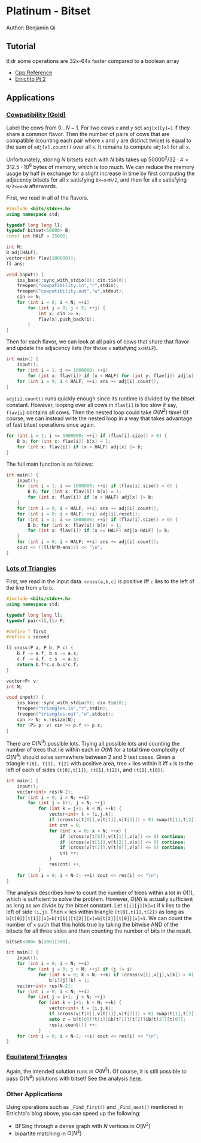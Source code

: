 # Platinum - Bitset

Author: Benjamin Qi

## Tutorial

tl;dr some operations are 32x-64x faster compared to a boolean array

 - [Cpp Reference](http://www.cplusplus.com/reference/bitset/bitset/)
 - [Errichto Pt 2](https://codeforces.com/blog/entry/73558)

## Applications

### [Cowpatibility (Gold)](http://www.usaco.org/index.php?page=viewproblem2&cpid=862)

Label the cows from $0\ldots N-1$. For two cows `x` and `y` set `adj[x][y]=1` if they share a common flavor. Then the number of pairs of cows that are compatible (counting each pair where `x` and `y` are distinct twice) is equal to the sum of `adj[x].count()` over all `x`. It remains to compute `adj[x]` for all `x`.

Unfortunately, storing $N$ bitsets each with $N$ bits takes up $50000^2/32\cdot 4=312.5\cdot 10^6$ bytes of memory, which is too much. We can reduce the memory usage by half in exchange for a slight increase in time by first computing the adjacency bitsets for all `x` satisfying `0<=x<N/2`, and then for all `x` satisfying `N/2<=x<N` afterwards. 

First, we read in all of the flavors.

```cpp
#include <bits/stdc++.h>
using namespace std;

typedef long long ll;
typedef bitset<50000> B;
const int HALF = 25000;

int N; 
B adj[HALF];
vector<int> flav[1000001];
ll ans;

void input() {
	ios_base::sync_with_stdio(0); cin.tie(0);
	freopen("cowpatibility.in","r",stdin);
	freopen("cowpatibility.out","w",stdout);
	cin >> N;
	for (int i = 0; i < N; ++i) 
		for (int j = 0; j < 5; ++j) {
			int x; cin >> x;
			flav[x].push_back(i);
		}
}
```

Then for each flavor, we can look at all pairs of cows that share that flavor and update the adjacency lists (for those `x` satisfying `x<HALF`).

```cpp
int main() {
	input();
	for (int i = 1; i <= 1000000; ++i) 
		for (int x: flav[i]) if (x < HALF) for (int y: flav[i]) adj[x][y] = 1;
	for (int i = 0; i < HALF; ++i) ans += adj[i].count();
}
```

`adj[i].count()` runs quickly enough since its runtime is divided by the bitset constant. However, looping over all cows in `flav[i]` is too slow if say, `flav[i]` contains all cows. Then the nested loop could take $\Theta(N^2)$ time! Of course, we can instead write the nested loop in a way that takes advantage of fast bitset operations once again.

```cpp
for (int i = 1; i <= 1000000; ++i) if (flav[i].size() > 0) {
	B b; for (int x: flav[i]) b[x] = 1;
	for (int x: flav[i]) if (x < HALF) adj[x] |= b;
}
```

The full main function is as follows:

```cpp
int main() {
	input();
	for (int i = 1; i <= 1000000; ++i) if (flav[i].size() > 0) {
		B b; for (int x: flav[i]) b[x] = 1;
		for (int x: flav[i]) if (x < HALF) adj[x] |= b;
	}
	for (int i = 0; i < HALF; ++i) ans += adj[i].count();
	for (int i = 0; i < HALF; ++i) adj[i].reset();
	for (int i = 1; i <= 1000000; ++i) if (flav[i].size() > 0) {
		B b; for (int x: flav[i]) b[x] = 1;
		for (int x: flav[i]) if (x >= HALF) adj[x-HALF] |= b;
	}
	for (int i = 0; i < HALF; ++i) ans += adj[i].count();
	cout << ((ll)N*N-ans)/2 << "\n";
}
```

### [Lots of Triangles](http://www.usaco.org/index.php?page=viewproblem2&cpid=672)

First, we read in the input data. `cross(a,b,c)` is positive iff `c` lies to the left of the line from `a` to `b`.

```cpp
#include <bits/stdc++.h>
using namespace std;

typedef long long ll;
typedef pair<ll,ll> P;

#define f first
#define s second

ll cross(P a, P b, P c) {
	b.f -= a.f, b.s -= a.s;
	c.f -= a.f, c.s -= a.s;
	return b.f*c.s-b.s*c.f;
}

vector<P> v;
int N;

void input() {
	ios_base::sync_with_stdio(0); cin.tie(0);
	freopen("triangles.in","r",stdin);
	freopen("triangles.out","w",stdout);
	cin >> N; v.resize(N); 
	for (P& p: v) cin >> p.f >> p.s;
}
```

There are $O(N^3)$ possible lots. Trying all possible lots and counting the number of trees that lie within each in $O(N)$ for a total time complexity of $O(N^4)$ should solve somewhere between 2 and 5 test cases. Given a triangle `t[0], t[1], t[2]` with positive area, tree `x` lies within it iff `x` is to the left of each of sides `(t[0],t[1])`,` (t[1],t[2])`, and `(t[2],t[0])`.

```cpp
int main() {
	input();
	vector<int> res(N-2);
	for (int i = 0; i < N; ++i) 
		for (int j = i+1; j < N; ++j) 
			for (int k = j+1; k < N; ++k) {
				vector<int> t = {i,j,k};
				if (cross(v[t[0]],v[t[1]],v[t[2]]) < 0) swap(t[1],t[2]);
				int cnt = 0;
				for (int x = 0; x < N; ++x) {
					if (cross(v[t[0]],v[t[1]],v[x]) <= 0) continue;
					if (cross(v[t[1]],v[t[2]],v[x]) <= 0) continue;
					if (cross(v[t[2]],v[t[0]],v[x]) <= 0) continue;
					cnt ++;
				}
				res[cnt] ++;
			}
	for (int i = 0; i < N-2; ++i) cout << res[i] << "\n";
}
```

The analysis describes how to count the number of trees within a lot in $O(1)$, which is sufficient to solve the problem. However, $O(N)$ is actually sufficient as long as we divide by the bitset constant. Let `b[i][j][k]=1` if `k` lies to the left of side `(i,j)`. Then `x` lies within triangle `(t[0],t[1],t[2])` as long as `b[t[0]][t[1]][x]=b[t[1]][t[2]][x]=b[t[2]][t[0]][x]=1`. We can count the number of `x` such that this holds true by taking the bitwise AND of the bitsets for all three sides and then counting the number of bits in the result.

```cpp
bitset<300> b[300][300];

int main() {
	input();
	for (int i = 0; i < N; ++i) 
		for (int j = 0; j < N; ++j) if (j != i) 
			for (int k = 0; k < N; ++k) if (cross(v[i],v[j],v[k]) > 0) 
				b[i][j][k] = 1;
	vector<int> res(N-2);
	for (int i = 0; i < N; ++i) 
		for (int j = i+1; j < N; ++j) 
			for (int k = j+1; k < N; ++k) {
				vector<int> t = {i,j,k};
				if (cross(v[t[0]],v[t[1]],v[t[2]]) < 0) swap(t[1],t[2]);
				auto z = b[t[0]][t[1]]&b[t[1]][t[2]]&b[t[2]][t[0]];
				res[z.count()] ++;
			}
	for (int i = 0; i < N-2; ++i) cout << res[i] << "\n";
}
```

### [Equilateral Triangles](http://www.usaco.org/index.php?page=viewproblem2&cpid=1021)

Again, the intended solution runs in $O(N^3)$. Of course, it is still possible to pass $O(N^4)$ solutions with bitset! See the analysis [here](http://www.usaco.org/current/data/sol_triangles_platinum_feb20.html).

### Other Applications

Using operations such as `_Find_first()` and `_Find_next()` mentioned in Errichto's blog above, you can speed up the following:

 * BFSing through a dense graph with $N$ vertices in $O(N^2)$
 * bipartite matching in $O(N^3)$
